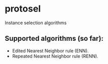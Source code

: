protosel
========

Instance selection algorithms

Supported algorithms (so far):
------------------------------

* Edited Nearest Neighbor rule (ENN).
* Repeated Nearest Neighbor rule (RENN).
